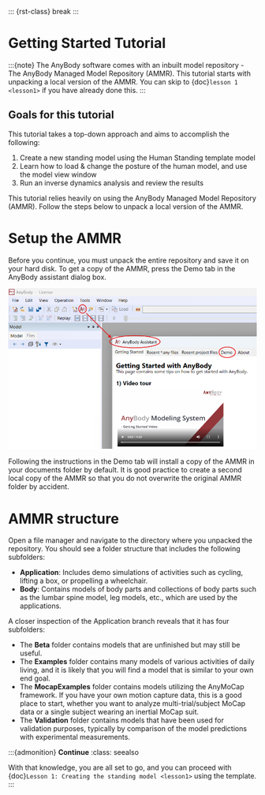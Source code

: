 ::: {rst-class} break
:::

# Getting Started Tutorial

:::{note} The AnyBody software comes with an inbuilt model repository - The
AnyBody Managed Model Repository (AMMR). This tutorial starts with unpacking a
local version of the AMMR. You can skip to {doc}`lesson 1 <lesson1>` if you have
already done this. :::

## Goals for this tutorial

This tutorial takes a top-down approach and aims to accomplish the following:

1. Create a new standing model using the Human Standing template model
2. Learn how to load & change the posture of the human model, and use 
the model view window
3. Run an inverse dynamics analysis and review the results

This tutorial relies heavily on using the AnyBody Managed Model Repository (AMMR). 
Follow the steps below to unpack a local version of the AMMR.

# Setup the AMMR

Before you continue, you must unpack the entire repository and save it on your
hard disk. To get a copy of the AMMR, press the Demo tab in the AnyBody
assistant dialog box.

![...](_static/intro/image1.png)

Following the instructions in the Demo tab will install a copy of the AMMR in
your documents folder by default. It is good practice to create a second local
copy of the AMMR so that you do not overwrite the original AMMR folder by
accident.

# AMMR structure

Open a file manager and navigate to the directory where you unpacked the
repository. You should see a folder structure that includes the following
subfolders:

- **Application**: Includes demo simulations of activities such as cycling,
  lifting a box, or propelling a wheelchair.
- **Body**: Contains models of body parts and collections of body parts such as
  the lumbar spine model, leg models, etc., which are used by the applications.

A closer inspection of the Application branch reveals that it has four subfolders:

- The **Beta** folder contains models that are unfinished but may still be useful.
- The **Examples** folder contains many models of various activities of daily
  living, and it is likely that you will find a model that is similar to your
  own end goal.
- The **MocapExamples** folder contains models utilizing the AnyMoCap framework.
  If you have your own motion capture data, this is a good place to start,
  whether you want to analyze multi-trial/subject MoCap data or a single subject
  wearing an inertial MoCap suit.
- The **Validation** folder contains models that have been used for validation
  purposes, typically by comparison of the model predictions with experimental
  measurements.

:::{admonition} **Continue**
:class: seealso

With that knowledge, you are all set to go, and you can proceed with
{doc}`Lesson 1: Creating the standing model <lesson1>` using the template. :::
